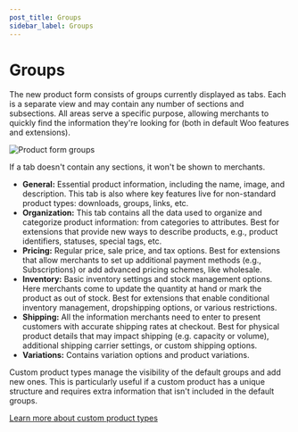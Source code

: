 ```yaml
---
post_title: Groups
sidebar_label: Groups
---
```


# Groups

The new product form consists of groups currently displayed as tabs. Each is a separate view and may contain any number of sections and subsections. All areas serve a specific purpose, allowing merchants to quickly find the information they're looking for (both in default Woo features and extensions).

![Product form groups](https://developer.woocommerce.com/wp-content/uploads/2023/12/product-editor-ext-guidelines-form-groups.gif)

If a tab doesn't contain any sections, it won't be shown to merchants.

-   **General:** Essential product information, including the name, image, and description. This tab is also where key features live for non-standard product types: downloads, groups, links, etc.
-   **Organization:** This tab contains all the data used to organize and categorize product information: from categories to attributes. Best for extensions that provide new ways to describe products, e.g., product identifiers, statuses, special tags, etc.
-   **Pricing:** Regular price, sale price, and tax options. Best for extensions that allow merchants to set up additional payment methods (e.g., Subscriptions) or add advanced pricing schemes, like wholesale.
-   **Inventory:** Basic inventory settings and stock management options. Here merchants come to update the quantity at hand or mark the product as out of stock. Best for extensions that enable conditional inventory management, dropshipping options, or various restrictions.
-   **Shipping:** All the information merchants need to enter to present customers with accurate shipping rates at checkout. Best for physical product details that may impact shipping (e.g. capacity or volume), additional shipping carrier settings, or custom shipping options.
-   **Variations:** Contains variation options and product variations.

Custom product types manage the visibility of the default groups and add new ones. This is particularly useful if a custom product has a unique structure and requires extra information that isn't included in the default groups.

[Learn more about custom product types](./product-editor-form-custom-product-types.md)
